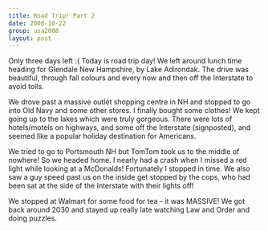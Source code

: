 ```yaml
---
title: Road Trip! Part 2
date: 2008-10-22
group: usa2008
layout: post
---
```

Only three days left :( Today is road trip day! We left around lunch time heading for Glendale New Hampshire, by Lake Adirondak. The drive was beautiful, through fall colours and every now and then off the Interstate to avoid tolls. 

We drove past a massive outlet shopping centre in NH and stopped to go into Old Navy and some other stores. I finally bought some clothes! We kept going up to the lakes which were truly gorgeous. There were lots of hotels/motels on highways, and some off the Interstate (signposted), and seemed like a popular holiday destination for Americans. 

We tried to go to Portsmouth NH but TomTom took us to the middle of nowhere! So we headed home. I nearly had a crash when I missed a red light while looking at a McDonalds! Fortunately I stopped in time. We also saw a guy speed past us on the inside get stopped by the cops, who had been sat at the side of the Interstate with their lights off! 

We stopped at Walmart for some food for tea - it was MASSIVE! We got back around 2030 and stayed up really late watching Law and Order and doing puzzles.